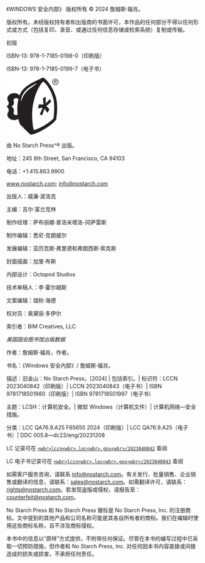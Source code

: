 《WINDOWS 安全内部》 版权所有 © 2024 詹姆斯·福肖。

版权所有。未经版权持有者和出版商的书面许可，本作品的任何部分不得以任何形式或方式（包括复印、录音、或通过任何信息存储或检索系统）复制或传输。

初版

ISBN-13: 978-1-7185-0198-0（印刷版）

ISBN-13: 978-1-7185-0199-7（电子书）

![](img/pgiv.jpg)

由 No Starch Press^® 出版。

地址：245 8th Street, San Francisco, CA 94103

电话：+1.415.863.9900

[www<wbr>.nostarch<wbr>.com](http://www.nostarch.com); info@nostarch.com

出版人：威廉·波洛克

主编：吉尔·富兰克林

制作经理：萨布丽娜·普洛米塔洛-冈萨雷斯

制作编辑：悉尼·克朗威尔

发展编辑：亚历克斯·弗里德和弗朗西斯·索克斯

封面插画：加里·布斯

内部设计：Octopod Studios

技术审稿人：李·霍尔姆斯

文案编辑：瑞秋·海德

校对员：奥黛丽·多伊尔

索引者：BIM Creatives, LLC

*美国国会图书馆出版数据*

作者：詹姆斯·福肖，作者。

书名：《Windows 安全内部》/ 詹姆斯·福肖。

描述：旧金山：No Starch Press，[2024] | 包括索引。| 标识符：LCCN 2023040842（印刷版）| LCCN 2023040843（电子书）| ISBN 9781718501980（印刷版）| ISBN 9781718501997（电子书）

主题：LCSH：计算机安全。| 微软 Windows（计算机文件）| 计算机网络—安全措施。

分类：LCC QA76.9.A25 F65655 2024（印刷版）| LCC QA76.9.A25（电子书）| DDC 005.8—dc23/eng/20231208

LC 记录可在 [`<wbr>lccn<wbr>.loc<wbr>.gov<wbr>/2023040842`](https://lccn.loc.gov/2023040842) 查阅

LC 电子书记录可在 [`<wbr>lccn<wbr>.loc<wbr>.gov<wbr>/2023040843`](https://lccn.loc.gov/2023040843) 查阅

如需客户服务咨询，请联系 info@nostarch.com。有关发行、批量销售、企业销售或翻译的信息，请联系：sales@nostarch.com。如需翻译许可，请联系：rights@nostarch.com。若发现盗版或侵权，请报告至：counterfeit@nostarch.com。

No Starch Press 和 No Starch Press 徽标是 No Starch Press, Inc. 的注册商标。文中提到的其他产品和公司名称可能是其各自所有者的商标。我们在编辑时使用这些商标名称，且不涉及商标侵权。

本书中的信息以“原样”方式提供，不附带任何保证。尽管在本书的编写过程中已采取一切预防措施，但作者和 No Starch Press, Inc. 对任何因本书内容直接或间接造成的损失或损害，不承担任何责任。
